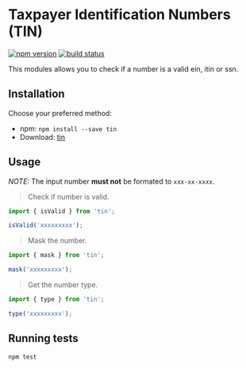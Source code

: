 # Taxpayer Identification Numbers (TIN)


[![npm version][npm-image]][npm-url]
[![build status][travis-image]][travis-url]

This modules allows you to check if a number is a valid ein, itin or ssn.

## Installation

Choose your preferred method:

* npm: `npm install --save tin`
* Download: [tin](https://github.com/seegno/tin)

## Usage

*NOTE:* The input number **must not** be formated to `xxx-xx-xxxx`.

> Check if number is valid.

```js
import { isValid } from 'tin';

isValid('xxxxxxxxx');
```

> Mask the number.

```js
import { mask } from 'tin';

mask('xxxxxxxxx');
```

> Get the number type.

```js
import { type } from 'tin';

type('xxxxxxxxx');
```

## Running tests

```sh
npm test
```

[npm-image]: https://img.shields.io/npm/v/tin.svg?style=flat-square
[npm-url]: https://npmjs.org/package/tin
[travis-image]: https://img.shields.io/travis/seegno/tin.svg?style=flat-square
[travis-url]: https://travis-ci.org/seegno/tin
